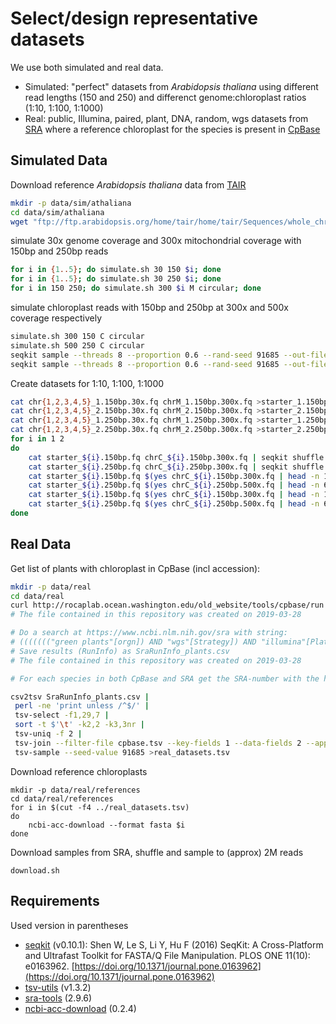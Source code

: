 # Select/design representative datasets
We use both simulated and real data.

- Simulated: "perfect" datasets from *Arabidopsis thaliana* using different read lengths (150 and 250) and differenct genome:chloroplast ratios (1:10, 1:100, 1:1000)
- Real: public, Illumina, paired, plant, DNA, random, wgs datasets from [SRA](https://www.ncbi.nlm.nih.gov/sra) where a reference chloroplast for the species is present in [CpBase](http://rocaplab.ocean.washington.edu/old_website/tools/cpbase)

## Simulated Data
Download reference *Arabidopsis thaliana* data from [TAIR](https://www.arabidopsis.org)

```bash
mkdir -p data/sim/athaliana
cd data/sim/athaliana
wget "ftp://ftp.arabidopsis.org/home/tair/home/tair/Sequences/whole_chromosomes/TAIR10_*.fas"
```

simulate 30x genome coverage and 300x mitochondrial coverage with 150bp and 250bp reads

```bash
for i in {1..5}; do simulate.sh 30 150 $i; done
for i in {1..5}; do simulate.sh 30 250 $i; done
for i in 150 250; do simulate.sh 300 $i M circular; done
```

simulate chloroplast reads with 150bp and 250bp at 300x and 500x coverage respectively

``` bash
simulate.sh 300 150 C circular
simulate.sh 500 250 C circular
seqkit sample --threads 8 --proportion 0.6 --rand-seed 91685 --out-file chrC_1.250bp.300x.fq chrC_1.250bp.500x.fq
seqkit sample --threads 8 --proportion 0.6 --rand-seed 91685 --out-file chrC_2.250bp.300x.fq chrC_2.250bp.500x.fq
```

Create datasets for 1:10, 1:100, 1:1000

```bash
cat chr{1,2,3,4,5}_1.150bp.30x.fq chrM_1.150bp.300x.fq >starter_1.150bp.fq
cat chr{1,2,3,4,5}_2.150bp.30x.fq chrM_2.150bp.300x.fq >starter_2.150bp.fq
cat chr{1,2,3,4,5}_1.250bp.30x.fq chrM_1.250bp.300x.fq >starter_1.250bp.fq
cat chr{1,2,3,4,5}_2.250bp.30x.fq chrM_2.250bp.300x.fq >starter_2.250bp.fq
for i in 1 2
do
    cat starter_${i}.150bp.fq chrC_${i}.150bp.300x.fq | seqkit shuffle --threads 8 --rand-seed 91685 --out-file sim_${i}.150bp.1-10.fq
    cat starter_${i}.250bp.fq chrC_${i}.250bp.300x.fq | seqkit shuffle --threads 8 --rand-seed 91685 --out-file sim_${i}.250bp.1-10.fq
    cat starter_${i}.150bp.fq $(yes chrC_${i}.150bp.300x.fq | head -n 10) | seqkit shuffle --threads 8 --rand-seed 91685 --out-file sim_${i}.150bp.1-100.fq
    cat starter_${i}.250bp.fq $(yes chrC_${i}.250bp.500x.fq | head -n 6) | seqkit shuffle --threads 8 --rand-seed 91685 --out-file sim_${i}.250bp.1-100.fq
    cat starter_${i}.150bp.fq $(yes chrC_${i}.150bp.300x.fq | head -n 100) | seqkit shuffle --threads 8 --rand-seed 91685 --out-file sim_${i}.150bp.1-1000.fq
    cat starter_${i}.250bp.fq $(yes chrC_${i}.250bp.500x.fq | head -n 60) | seqkit shuffle --threads 8 --rand-seed 91685 --out-file sim_${i}.250bp.1-1000.fq
done
```

## Real Data
Get list of plants with chloroplast in CpBase (incl accession):

```bash
mkdir -p data/real
cd data/real
curl http://rocaplab.ocean.washington.edu/old_website/tools/cpbase/run | egrep "href|(A|N)C_" | egrep "genome|(A|N)C_" | grep "td" | perl -pe 's/.*view=genome.>(.*)<\/a>.*\n/\1\t/;s/.*([NA]C_\d+)<.*/\1/' >cpbase.tsv
# The file contained in this repository was created on 2019-03-28

# Do a search at https://www.ncbi.nlm.nih.gov/sra with string:
# ((((((("green plants"[orgn]) AND "wgs"[Strategy]) AND "illumina"[Platform]) AND "biomol dna"[Properties]) AND "paired"[Layout]) AND "random"[Selection])) AND "public"[Access]
# Save results (RunInfo) as SraRunInfo_plants.csv
# The file contained in this repository was created on 2019-03-28

# For each species in both CpBase and SRA get the SRA-number with the highest avgLength:

csv2tsv SraRunInfo_plants.csv |
 perl -ne 'print unless /^$/' |
 tsv-select -f1,29,7 |
 sort -t $'\t' -k2,2 -k3,3nr |
 tsv-uniq -f 2 |
 tsv-join --filter-file cpbase.tsv --key-fields 1 --data-fields 2 --append-fields 2 --allow-duplicate-keys |
 tsv-sample --seed-value 91685 >real_datasets.tsv
```

Download reference chloroplasts
```
mkdir -p data/real/references
cd data/real/references
for i in $(cut -f4 ../real_datasets.tsv)
do
    ncbi-acc-download --format fasta $i
done
```

Download samples from SRA, shuffle and sample to (approx) 2M reads
```
download.sh
```

## Requirements
Used version in parentheses
 - [seqkit](https://github.com/shenwei356/seqkit) (v0.10.1): Shen W, Le S, Li Y, Hu F (2016) SeqKit: A Cross-Platform and Ultrafast Toolkit for FASTA/Q File Manipulation. PLOS ONE 11(10): e0163962. [https://doi.org/10.1371/journal.pone.0163962](https://doi.org/10.1371/journal.pone.0163962)
 - [tsv-utils](https://github.com/eBay/tsv-utils) (v1.3.2)
 - [sra-tools](https://github.com/ncbi/sra-tools) (2.9.6)
 - [ncbi-acc-download](https://github.com/kblin/ncbi-acc-download) (0.2.4)
